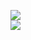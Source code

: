 [![](https://img.shields.io/badge/Made%20With-Github%20Spray-lightgrey.svg?style=for-the-badge&logo=github)](https://github.com/Annihil/github-spray#13100)  
[![](https://i.imgur.com/2DrTn0Z.gif)](https://github.com/Annihil/github-spray)